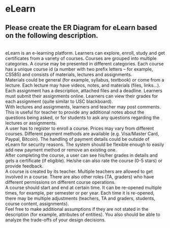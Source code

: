 <h1>eLearn</h1>
<h2>Please create the ER Diagram for eLearn based on the following description.</h2>
<br>eLearn is an e-learning platform. Learners can explore, enroll, study and get certificates from a variety of courses. Courses are grouped into multiple categories. A course may be presented in different categories. Each course has a unique course id (a number with two prefix letters – for example, CS585) and consists of materials, lectures and assignments.
<br>Materials could be general (for example, syllabus, textbook) or come from a lecture. Each lecture may have videos, notes, and materials (files, links...). Each assignment has a description, attached files and a deadline. Learners must submit their assignments online. Learners can view their grades for each assignment (quite similar to USC blackboard).
<br>With lectures and assignments, learners and teacher may post comments. This is useful for teacher to provide any additional notes about the questions being asked, or for students to ask any questions regarding the lectures or assignments.
<br>A user has to register to enroll a course. Prices may vary from different courses. Different payment methods are available (e.g. Visa/Master Card, Paypal, Bitcoin). The handling of payment details could be outside of eLearn for security reasons. The system should be flexible enough to easily add new payment method or remove an existing one.
<br>After completing the course, a user can see his/her grades in details and gets a certificate (if eligible). He/she can also rate the course (0-5 stars) or provide feedback.
<br>A course is created by its teacher. Multiple teachers are allowed to get involved in a course. There are also other roles (TA, graders) who have different permissions on different course operations.
<br>A course should start and end at certain time. It can be re-opened multiple times, for example, per semester or per year. Each time it is re-opened, there may be multiple adjustments (teachers, TA and graders, students, course content, assignments).
<br>Feel free to make additional assumptions if they are not stated in the description (for example, attributes of entities). You also should be able to analyze the trade-offs of your design decisions.
